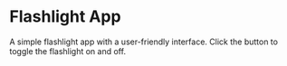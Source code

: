 # Flashlight App

A simple flashlight app with a user-friendly interface. Click the button to toggle the flashlight on and off.
